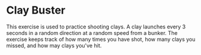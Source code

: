 # Clay Buster

This exercise is used to practice shooting clays. A clay launches every 3 seconds in a random direction at a random speed from a bunker. The exercise keeps track of how many times you have shot, how many clays you missed, and how may clays you've hit.
